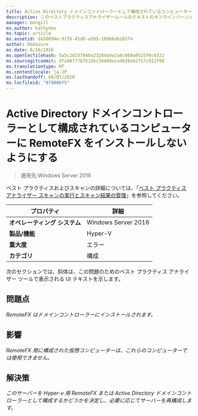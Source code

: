 ```yaml
---
title: Active Directory ドメインコントローラーとして構成されているコンピューターに RemoteFX をインストールしないようにする
description: このベストプラクティスアナライザールールのテキストのオンラインバージョン。
manager: dongill
ms.author: kathydav
ms.topic: article
ms.assetid: da58694e-91f6-45d8-a599-18966db165f4
author: kbdazure
ms.date: 8/16/2016
ms.openlocfilehash: 5a5c2d23794ba2328da9a2a8c668a8525f6c6322
ms.sourcegitcommit: dfa48f77b751dbc34409aced628eb2f17c912f08
ms.translationtype: MT
ms.contentlocale: ja-JP
ms.lasthandoff: 08/07/2020
ms.locfileid: "87960675"
---
```

# <a name="avoid-installing-remotefx-on-a-computer-that-is-configured-as-an-active-directory-domain-controller"></a>Active Directory ドメインコントローラーとして構成されているコンピューターに RemoteFX をインストールしないようにする

>適用先:Windows Server 2016

ベスト プラクティスおよびスキャンの詳細については、「[ベスト プラクティス アナライザー スキャンの実行とスキャン結果の管理](https://go.microsoft.com/fwlink/p/?LinkID=223177)」を参照してください。

|プロパティ|詳細|
|-|-|
|**オペレーティング システム**|Windows Server 2016|
|**製品/機能**|Hyper-V|
|**重大度**|エラー|
|**カテゴリ**|構成|

次のセクションでは、斜体は、この問題のためのベスト プラクティス アナライザー ツールで表示される UI テキストを示します。

## <a name="issue"></a>**問題点**
*RemoteFX はドメインコントローラーにインストールされます。*

## <a name="impact"></a>**影響**
*RemoteFX 用に構成された仮想コンピューターは、これらのコンピューターでは使用できません。*

## <a name="resolution"></a>**解決策**
*このサーバーを Hyper-v 用 RemoteFX または Active Directory ドメインコントローラーとして構成するかどうかを決定し、必要に応じてサーバーを再構成します。*



